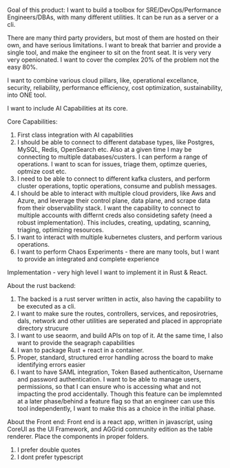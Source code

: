 Goal of this product:
I want to build a toolbox for SRE/DevOps/Performance Engineers/DBAs, with many different utilities. It can be run as a server or a cli.

There are many third party providers, but most of them are hosted on their own, and have serious limitations. I want to break that barrier and provide a single tool, and make the engineer to sit on the front seat. It is very very very openionated. I want to cover the complex 20% of the problem not the easy 80%.

I want to combine various cloud pillars, like, operational excellance, security, reliability, performance efficiency, cost optimization, sustainability, into ONE tool.

I want to include AI Capabilities at its core.

Core Capabilities:
1. First class integration with AI capabilities
2. I should be able to connect to different database types, like Postgres, MySQL, Redis, OpenSearch etc. Also at a given time I may be connecting to multiple databases/custers. I can perform a range of operations. I want to scan for issues, triage them, optimze queries, optmize cost etc.
3. I need to be able to connect to different kafka clusters, and perform cluster operations, toptic operations, consume and publish messages.
4. I should be able to interact with multiple cloud providers, like Aws and Azure, and leverage their control plane, data plane, and scrape data from their observability stack. I want the capability to connect to multiple accounts with differnt creds also consideting safety (need a robust implementation). This includes, creating, updating, scanning, triaging, optimizing resources.
5. I want to interact with multiple kubernetes clusters, and perform various operations.
6. I want to perform Chaos Experiments - there are many tools, but I want to provide an integrated and complete experience

Implementation - very high level
I want to implement it in Rust & React.

About the rust backend:
1. The backed is a rust server written in actix, also having the capability to be executed as a cli. 
2. I want to make sure the routes, controllers, services, and reposirotries, dals, network and other utilities are seperated and placed in appropriate directory strucure
3. I want to use seaorm, and build APIs on top of it. At the same time, I also want to provide the seagraph capabilities 
4. I wan to package Rust + react in a container.
5. Proper, standard, structured error handling across the board to make identifying errors easier
6. I want to have SAML integration, Token Based authenticaiton, Username and password authentication. I want to be able to manage users, permissions, so that I can ensure who is accessing what and not impacting the prod accidentally. Though this feature can be implemnted at a later phase/behind a feature flag so that an engineer can use this tool independently, I want to make this as a choice in the initial phase.


About the Front end:
Front end is a react app, written in javascript, using CoreUI as the UI Framework, and AGGrid community edition as the table renderer. Place the components in proper folders. 

1. I prefer double quotes
2. I dont prefer typescript


